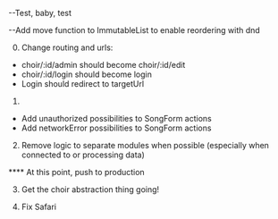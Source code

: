 --Test, baby, test

--Add move function to ImmutableList to enable reordering with dnd

0. Change routing and urls: 
  - choir/:id/admin should become choir/:id/edit
  - choir/:id/login should become login
  - Login should redirect to targetUrl

1. 
  - Add unauthorized possibilities to SongForm actions
  - Add networkError possibilities to SongForm actions

2. Remove logic to separate modules when possible (especially when connected to or processing data)

**** At this point, push to production

3. Get the choir abstraction thing going!

4. Fix Safari



